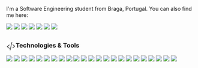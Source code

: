 I'm a Software Engineering student from Braga, Portugal. You can also find me here: 

[![](https://img.shields.io/badge/homepage-4F66B0.svg?style=for-the-badge)](https://joanafonsogomes.github.io/home/)
![](https://img.shields.io/badge/afonnso.gommes-CE594C?style=for-the-badge&logo=gmail&logoColor=white)
[![](https://img.shields.io/badge/LinkedIn-0077B5?style=for-the-badge&logo=linkedin&logoColor=white)](https://www.linkedin.com/in/joana-afonso-gomes-b130751ba/)
[![](https://img.shields.io/badge/Discord-7289DA?style=for-the-badge&logo=discord&logoColor=white)](https://discordapp.com/users/Regina%Phalange#7301)
[![](https://img.shields.io/badge/Facebook-1877F2?style=for-the-badge&logo=facebook&logoColor=white)](https://www.facebook.com/joaana.gomees/)
[![](https://img.shields.io/badge/Instagram-953736?style=for-the-badge&logo=instagram&logoColor=white)](https://www.instagram.com/joanafonsogomes/)
[![](https://img.shields.io/badge/Spotify-8c924f?&style=for-the-badge&logo=spotify&logoColor=white)](https://open.spotify.com/user/11186161559)

##

### <img src="https://github.com/joanafonsogomes/joanafonsogomes/blob/main/code.png" alt="Markdown Monster icon" style="float: left; height: 25px"/> Technologies & Tools

![](https://img.shields.io/badge/Linux-957DAD?style=for-the-badge&logo=linux&logoColor=white)
![](https://img.shields.io/badge/Windows-957DAD?style=for-the-badge&logo=windows&logoColor=white)
![](https://img.shields.io/badge/mac%20os-957DAD?style=for-the-badge&logo=macos&logoColor=white)
![](https://img.shields.io/badge/Visual%20Studio%20Code-9E7E8B.svg?style=for-the-badge&logo=visual-studio-code&logoColor=white)
![](https://img.shields.io/badge/IntelliJIDEA-9E7E8B.svg?style=for-the-badge&logo=intellij-idea&logoColor=white)
![](https://img.shields.io/badge/java-%2396A2FF.svg?style=for-the-badge&logo=java&logoColor=white)
![](https://img.shields.io/badge/python-96A2FF?style=for-the-badge&logo=python&logoColor=white)
![](https://img.shields.io/badge/javascript-%2396A2FF.svg?style=for-the-badge&logo=javascript&logoColor=white)
![](https://img.shields.io/badge/c-%2396A2FF.svg?style=for-the-badge&logo=c&logoColor=white)
![](https://img.shields.io/badge/c%23-%2396A2FF.svg?style=for-the-badge&logo=c-sharp&logoColor=white)
![](https://img.shields.io/badge/c++-%2396A2FF.svg?style=for-the-badge&logo=c%2B%2B&logoColor=white)
![](https://img.shields.io/badge/Haskell-96A2FF?style=for-the-badge&logo=haskell&logoColor=white)
![](https://img.shields.io/badge/HTML5-96A2FF?style=for-the-badge&logo=html5&logoColor=white)
![](https://img.shields.io/badge/mysql-%239799ba.svg?style=for-the-badge&logo=mysql&logoColor=white)
![](https://img.shields.io/badge/MongoDB-%239799ba.svg?style=for-the-badge&logo=mongodb&logoColor=white)
![](https://img.shields.io/badge/docker-%236eb5ff.svg?style=for-the-badge&logo=docker&logoColor=white)
![](https://img.shields.io/badge/react-%23a4a3de.svg?style=for-the-badge&logo=react&logoColor=white)
![](https://img.shields.io/badge/Node.js-a4a3de?style=for-the-badge&logo=node.js&logoColor=white)
![](https://img.shields.io/badge/numpy-%236e7b8f.svg?style=for-the-badge&logo=numpy&logoColor=white)
![](https://img.shields.io/badge/pandas-%236e7b8f.svg?style=for-the-badge&logo=pandas&logoColor=white)
![](https://img.shields.io/badge/Plotly-%236e7b8f.svg?style=for-the-badge&logo=plotly&logoColor=white)
![](https://img.shields.io/badge/scikit--learn-%236e7b8f.svg?style=for-the-badge&logo=scikit-learn&logoColor=white)
![](https://img.shields.io/badge/TensorFlow-%236e7b8f.svg?style=for-the-badge&logo=TensorFlow&logoColor=white)
